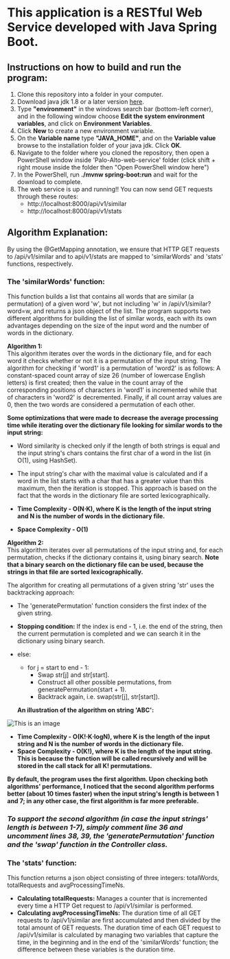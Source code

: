 # This application is a RESTful Web Service developed with Java Spring Boot.
## Instructions on how to build and run the program:
1. Clone this repository into a folder in your computer.
2. Download java jdk 1.8 or a later version [here](https://www.oracle.com/java/technologies/downloads/).
3. Type **"environment"** in the windows search bar (bottom-left corner), and in the following window choose **Edit the system environment variables**, and click on **Environment Variables**.
4. Click **New** to create a new environment variable.
5. On the **Variable name** type **"JAVA_HOME"**, and on the **Variable value** browse to the installation folder of your java jdk. Click **OK**.   
6. Navigate to the folder where you cloned the repository, then open a PowerShell window inside 'Palo-Alto-web-service' folder (click shift + right mouse inside the folder then "Open PowerShell window here")
7. In the PowerShell, run **./mvnw spring-boot:run** and wait for the download to complete.
8. The web service is up and running!! You can now send GET requests through these routes:
   - http://localhost:8000/api/v1/similar
   - http://localhost:8000/api/v1/stats  
    
    
## Algorithm Explanation:
By using the @GetMapping annotation, we ensure that HTTP GET requests to /api/v1/similar and to api/v1/stats are mapped to 'similarWords' and 'stats' functions, respectively.
### The 'similarWords' function:
This function builds a list that contains all words that are similar (a permutation) of a given word 'w', but not including 'w' in /api/v1/similar?word=w, and returns a json object of the list. The program supports two different algorithms for building the list of similar words, each with its own advantages depending on the size of the input word and the number of words in the dictionary.  

**Algorithm 1:**  
This algorithm iterates over the words in the dictionary file, and for each word it checks whether or not it is a permutation of the input string.
The algorithm for checking if 'word1' is a permutation of 'word2' is as follows: 
A constant-spaced count array of size 26 (number of lowercase English letters) is first created; then the value in the count array of the corresponding positions of characters in 'word1' is incremented while that of characters in 'word2' is decremented. Finally, if all count array values are 0, then the two words are considered a permutation of each other.  
  
  
**Some optimizations that were made to decrease the average processing time while iterating over the dictionary file looking for similar words to the input string:**
- Word similarity is checked only if the length of both strings is equal and the input string's chars contains the first char of a word in the list (in O(1), using HashSet).
- The input string's char with the maximal value is calculated and if a word in the list starts with a char that has a greater value than this maximum, then the iteration is stopped. This approach is based on the fact that the words in the dictionary file are sorted lexicographically.
      
- **Time Complexity - O(N⋅K), where K is the length of the input string and N is the number of words in the dictionary file.**  
- **Space Complexity - O(1)**  

**Algorithm 2:**  
This algorithm iterates over all permutations of the input string and, for each permutation, checks if the dictionary contains it, using binary search. **Note that a binary search on the dictionary file can be used, because the strings in that file are sorted lexicographically.**  
  
  
The algorithm for creating all permutations of a given string 'str' uses the backtracking approach:  
- The 'generatePermutation' function considers the first index of the given string.
- **Stopping condition:** If the index is end - 1, i.e. the end of the string, then the current permutation is completed and we can search it in the dictionary using binary search.
- else: 
  - for j = start to end - 1:
    - Swap str[j] and str[start].
    - Construct all other possible permutations, from generatePermutation(start + 1).
    - Backtrack again, i.e. swap(str[j], str[start]).  
    
  **An illustration of the algorithm on string 'ABC':**  
 
 ![This is an image](https://static.javatpoint.com/programs/images/program-to-find-all-the-permutations-of-a-string.png)  
   
   
 - **Time Complexity - O(K!⋅K⋅logN), where K is the length of the input string and N is the number of words in the dictionary file.**  
 - **Space Complexity - O(K!), where K is the length of the input string. This is because the function will be called recursively and will be stored in the call stack for all K! permutations.**  
   
     
**By default, the program uses the first algorithm. Upon checking both algorithms' performance, I noticed that the second algorithm performs better (about 10 times faster) when the input string's length is between 1 and 7; in any other case, the first algorithm is far more preferable.** 
  
### *To support the second algorithm (in case the input strings' length is between 1-7),  simply comment line 36 and uncomment lines 38, 39, the 'generatePermutation' function and the 'swap' function in the Controller class.*
  
  
  
  
### The 'stats' function:
This function returns a json object consisting of three integers: totalWords, totalRequests and avgProcessingTimeNs. 

- **Calculating totalRequests:** Manages a counter that is incremented every time a HTTP Get request to /api/v1/similar is performed.
- **Calculating avgProcessingTimeNs:** The duration time of all GET requests to /api/v1/similar are first accumulated and then divided by the total amount of GET requests. The duration time of each GET request to /api/v1/similar is calculated by managing two variables that capture the time, in the beginning and in the end of the 'similarWords' function; the difference between these variables is the duration time. 
 
